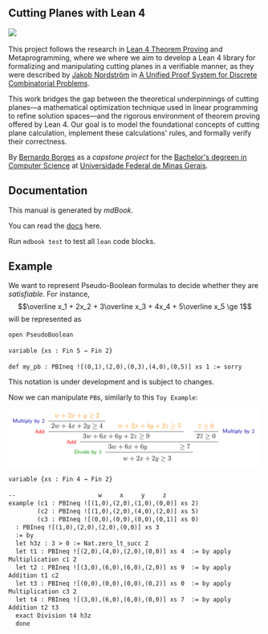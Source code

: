 ## Cutting Planes with Lean 4

[![](https://github.com/bernborgess/lean-cutting-planes/actions/workflows/mdbook.yml/badge.svg?branch=main)](https://github.com/bernborgess/lean-cutting-planes/actions/workflows/mdbook.yml)

This project follows the research in [Lean 4 Theorem Proving](https://lean-lang.org/) and Metaprogramming,
where we where we aim to develop a Lean 4 library for formalizing and manipulating cutting planes
in a verifiable manner, as they were described by [Jakob Nordström](https://jakobnordstrom.se/) in
[A Unified Proof System for Discrete Combinatorial Problems](https://jakobnordstrom.se/docs/presentations/TalkVeriPB_Dagstuhl23.pdf#page=45).

This work bridges the gap between the theoretical underpinnings of cutting planes—a mathematical optimization technique used in linear programming
to refine solution spaces—and the rigorous environment of theorem proving offered by Lean 4.
Our goal is to model the foundational concepts of cutting plane calculation, implement these calculations' rules,
and formally verify their correctness.

By [Bernardo Borges](https://github.com/bernborgess/) as a _capstone project_ for the
[Bachelor's degreen in Computer Science](https://dcc.ufmg.br/bacharelado-em-ciencia-da-computacao/)
at [Universidade Federal de Minas Gerais](https://ufmg.br/).

## Documentation

This manual is generated by _mdBook_.

You can read the [docs](https://bernborgess.github.io/lean-cutting-planes/) here.

Run `mdbook test` to test all `lean` code blocks.

## Example

We want to represent Pseudo-Boolean formulas to decide whether they are _satisfiable_. For instance,
$$\overline x_1 + 2x_2 + 3\overline x_3 + 4x_4 + 5\overline x_5 \ge 1$$
will be represented as

```lean
open PseudoBoolean

variable {xs : Fin 5 → Fin 2}

def my_pb : PBIneq ![(0,1),(2,0),(0,3),(4,0),(0,5)] xs 1 := sorry
```

This notation is under development and is subject to changes.

Now we can manipulate `PB`s, similarly to this `Toy Example`:

![toy_example](./docs/assets/toy_example.png "Toy Example")

```lean
variable {xs : Fin 4 → Fin 2}

--                       w     x     y     z
example (c1 : PBIneq ![(1,0),(2,0),(1,0),(0,0)] xs 2)
        (c2 : PBIneq ![(1,0),(2,0),(4,0),(2,0)] xs 5)
        (c3 : PBIneq ![(0,0),(0,0),(0,0),(0,1)] xs 0)
  : PBIneq ![(1,0),(2,0),(2,0),(0,0)] xs 3
  := by
  let h3z : 3 > 0 := Nat.zero_lt_succ 2
  let t1 : PBIneq ![(2,0),(4,0),(2,0),(0,0)] xs 4  := by apply Multiplication c1 2
  let t2 : PBIneq ![(3,0),(6,0),(6,0),(2,0)] xs 9  := by apply Addition t1 c2
  let t3 : PBIneq ![(0,0),(0,0),(0,0),(0,2)] xs 0  := by apply Multiplication c3 2
  let t4 : PBIneq ![(3,0),(6,0),(6,0),(0,0)] xs 7  := by apply Addition t2 t3
  exact Division t4 h3z
  done
```
